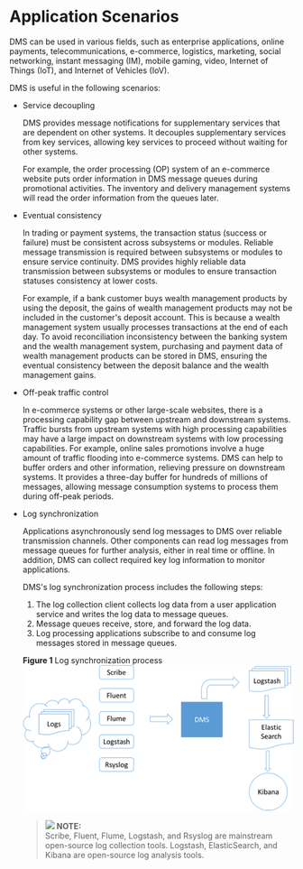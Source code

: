 # Application Scenarios<a name="EN-US_TOPIC_0143117098"></a>

DMS can be used in various fields, such as enterprise applications, online payments, telecommunications, e-commerce, logistics, marketing, social networking, instant messaging \(IM\), mobile gaming, video, Internet of Things \(IoT\), and Internet of Vehicles \(IoV\).

DMS is useful in the following scenarios:

-   Service decoupling

    DMS provides message notifications for supplementary services that are dependent on other systems. It decouples supplementary services from key services, allowing key services to proceed without waiting for other systems.

    For example, the order processing \(OP\) system of an e-commerce website puts order information in DMS message queues during promotional activities. The inventory and delivery management systems will read the order information from the queues later.

-   Eventual consistency

    In trading or payment systems, the transaction status \(success or failure\) must be consistent across subsystems or modules. Reliable message transmission is required between subsystems or modules to ensure service continuity. DMS provides highly reliable data transmission between subsystems or modules to ensure transaction statuses consistency at lower costs.

    For example, if a bank customer buys wealth management products by using the deposit, the gains of wealth management products may not be included in the customer's deposit account. This is because a wealth management system usually processes transactions at the end of each day. To avoid reconciliation inconsistency between the banking system and the wealth management system, purchasing and payment data of wealth management products can be stored in DMS, ensuring the eventual consistency between the deposit balance and the wealth management gains.


-   Off-peak traffic control

    In e-commerce systems or other large-scale websites, there is a processing capability gap between upstream and downstream systems. Traffic bursts from upstream systems with high processing capabilities may have a large impact on downstream systems with low processing capabilities. For example, online sales promotions involve a huge amount of traffic flooding into e-commerce systems. DMS can help to buffer orders and other information, relieving pressure on downstream systems. It provides a three-day buffer for hundreds of millions of messages, allowing message consumption systems to process them during off-peak periods.


-   Log synchronization

    Applications asynchronously send log messages to DMS over reliable transmission channels. Other components can read log messages from message queues for further analysis, either in real time or offline. In addition, DMS can collect required key log information to monitor applications. 

    DMS's log synchronization process includes the following steps:

    1.  The log collection client collects log data from a user application service and writes the log data to message queues.
    2.  Message queues receive, store, and forward the log data.
    3.  Log processing applications subscribe to and consume log messages stored in message queues.

    **Figure  1**  Log synchronization process<a name="fig1664392613123"></a>  
    ![](figures/log-synchronization-process.png "log-synchronization-process")

    >![](/images/icon-note.gif) **NOTE:**   
    >Scribe, Fluent, Flume, Logstash, and Rsyslog are mainstream open-source log collection tools. Logstash, ElasticSearch, and Kibana are open-source log analysis tools.  


